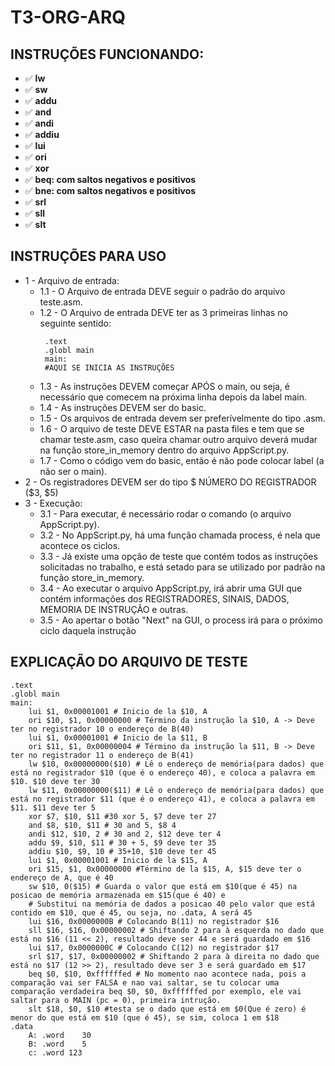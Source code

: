 # T3-ORG-ARQ




## INSTRUÇÕES FUNCIONANDO:

- :white_check_mark: **lw**
- :white_check_mark: **sw**
- :white_check_mark: **addu**
- :white_check_mark: **and**
- :white_check_mark: **andi**
- :white_check_mark: **addiu**
- :white_check_mark: **lui**
- :white_check_mark: **ori**
- :white_check_mark: **xor**
- :white_check_mark: **beq: com saltos negativos e positivos**
- :white_check_mark: **bne: com saltos negativos e positivos**
- :white_check_mark: **srl**
- :white_check_mark: **sll**
- :white_check_mark:  **slt**


## INSTRUÇÕES PARA USO

- 1 - Arquivo de entrada:
    - 1.1 - O Arquivo de entrada DEVE seguir o padrão do arquivo teste.asm.
    - 1.2 - O Arquivo de entrada DEVE ter as 3 primeiras linhas no seguinte sentido:
        ```assembly
         .text
         .globl main
         main:
         #AQUI SE INICIA AS INSTRUÇÕES
        ```
    - 1.3 - As instruções DEVEM começar APÓS o main, ou seja, é necessário que comecem na próxima linha depois da label main.
    - 1.4 - As instruções DEVEM ser do basic.
    - 1.5 - Os arquivos de entrada devem ser preferívelmente do tipo .asm.
    - 1.6 - O arquivo de teste DEVE ESTAR na pasta files e tem que se chamar teste.asm, caso queira chamar outro arquivo deverá mudar na função store_in_memory
    dentro do arquivo AppScript.py.
    - 1.7 - Como o código vem do basic, então é não pode colocar label (a não ser o main).
- 2 - Os registradores DEVEM ser do tipo $ NÚMERO DO REGISTRADOR ($3, $5)
- 3 - Execução:
    - 3.1 - Para executar, é necessário rodar o comando (o arquivo AppScript.py).
    - 3.2 - No AppScript.py, há uma função chamada process, é nela que acontece os ciclos.
    - 3.3 - Já existe uma opção de teste que contém todos as instruções solicitadas no trabalho, e está setado para se utilizado por padrão na função
    store_in_memory.
    - 3.4 - Ao executar o arquivo AppScript.py, irá abrir uma GUI que contém informações dos REGISTRADORES, SINAIS, DADOS, MEMORIA DE INSTRUÇÃO e outras.
    - 3.5 - Ao apertar o botão "Next" na GUI, o process irá para o próximo ciclo daquela instrução

## EXPLICAÇÃO DO ARQUIVO DE TESTE
```assembly
.text
.globl main
main:
    lui $1, 0x00001001 # Inicio de la $10, A
    ori $10, $1, 0x00000000 # Término da instrução la $10, A -> Deve ter no registrador 10 o endereço de B(40)
    lui $1, 0x00001001 # Inicio de la $11, B
    ori $11, $1, 0x00000004 # Término da instrução la $11, B -> Deve ter no registrador 11 o endereço de B(41)
    lw $10, 0x00000000($10) # Lê o endereço de memória(para dados) que está no registrador $10 (que é o endereço 40), e coloca a palavra em $10. $10 deve ter 30
    lw $11, 0x00000000($11) # Lê o endereço de memória(para dados) que está no registrador $11 (que é o endereço 41), e coloca a palavra em $11. $11 deve ter 5
    xor $7, $10, $11 #30 xor 5, $7 deve ter 27
    and $8, $10, $11 # 30 and 5, $8 4
    andi $12, $10, 2 # 30 and 2, $12 deve ter 4
    addu $9, $10, $11 # 30 + 5, $9 deve ter 35
    addiu $10, $9, 10 # 35+10, $10 deve ter 45
    lui $1, 0x00001001 # Inicio de la $15, A
    ori $15, $1, 0x00000000 #Término de la $15, A, $15 deve ter o endereço de A, que é 40
    sw $10, 0($15) # Guarda o valor que está em $10(que é 45) na posicao de memória armazenada em $15(que é 40) e
    # Substitui na memória de dados a posicao 40 pelo valor que está contido em $10, que é 45, ou seja, no .data, A será 45
    lui $16, 0x0000000B # Colocando B(11) no registrador $16
    sll $16, $16, 0x00000002 # Shiftando 2 para à esquerda no dado que está no $16 (11 << 2), resultado deve ser 44 e será guardado em $16
    lui $17, 0x0000000C # Colocando C(12) no registrador $17
    srl $17, $17, 0x00000002 # Shiftando 2 para à direita no dado que está no $17 (12 >> 2), resultado deve ser 3 e será guardado em $17
    beq $0, $10, 0xffffffed # No momento nao acontece nada, pois a comparação vai ser FALSA e nao vai saltar, se tu colocar uma comparação verdadeira beq $0, $0, 0xffffffed por exemplo, ele vai saltar para o MAIN (pc = 0), primeira intrução.
    slt $18, $0, $10 #testa se o dado que está em $0(Que é zero) é menor do que está em $10 (que é 45), se sim, coloca 1 em $18
.data
    A: .word	30
    B: .word	5
    c: .word 123

```
